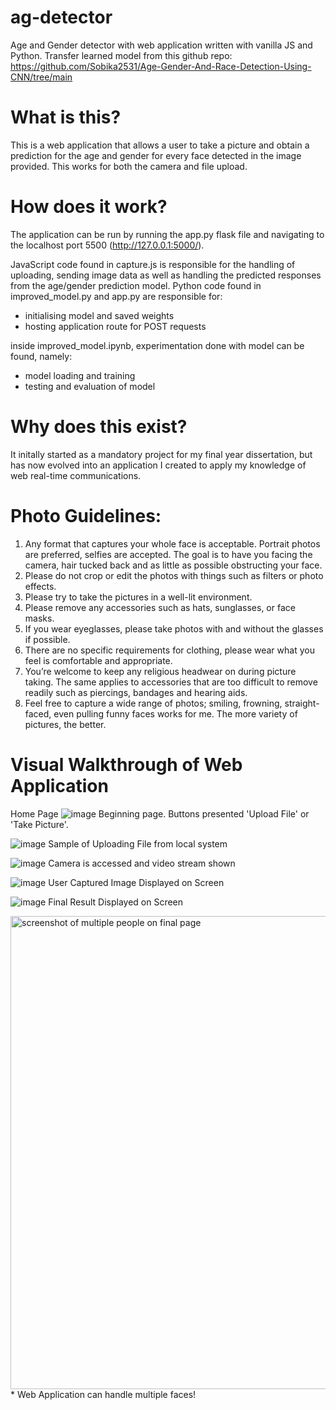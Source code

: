 # ag-detector
Age and Gender detector with web application written with vanilla JS and Python.
Transfer learned model from this github repo: https://github.com/Sobika2531/Age-Gender-And-Race-Detection-Using-CNN/tree/main

# What is this?
This is a web application that allows a user to take a picture and obtain a prediction for the age and gender for every face detected in the image provided.
This works for both the camera and file upload.

# How does it work?
The application can be run by running the app.py flask file and navigating to the localhost port 5500 (http://127.0.0.1:5000/).

JavaScript code found in capture.js is responsible for the handling of uploading, sending image data as well as handling the predicted responses from the age/gender prediction model.
Python code found in improved_model.py and app.py are responsible for:
- initialising model and saved weights
- hosting application route for POST requests

inside improved_model.ipynb, experimentation done with model can be found, namely:
- model loading and training
- testing and evaluation of model

# Why does this exist?
It initally started as a mandatory project for my final year dissertation, but has now evolved into an application I created to apply my knowledge of web real-time communications.

# Photo Guidelines:
1.	Any format that captures your whole face is acceptable. Portrait photos are preferred, selfies are accepted. The goal is to have you facing the camera, hair tucked back and as little as possible obstructing your face.
2.	Please do not crop or edit the photos with things such as filters or photo effects.
3.	Please try to take the pictures in a well-lit environment.
4.	Please remove any accessories such as hats, sunglasses, or face masks.
5.	If you wear eyeglasses, please take photos with and without the glasses if possible.
6.	There are no specific requirements for clothing, please wear what you feel is comfortable and appropriate.
7.	You’re welcome to keep any religious headwear on during picture taking. The same applies to accessories that are too difficult to remove readily such as piercings, bandages and hearing aids.
8.	Feel free to capture a wide range of photos; smiling, frowning, straight-faced, even pulling funny faces works for me. The more variety of pictures, the better.

# Visual Walkthrough of Web Application
Home Page
![image](https://github.com/user-attachments/assets/85928536-60af-4d73-931c-a2070fca6e13)
Beginning page. Buttons presented 'Upload File' or 'Take Picture'.

![image](https://github.com/user-attachments/assets/de641819-893a-4ed4-8deb-6b76bb2016ee)
Sample of Uploading File from local system

![image](https://github.com/user-attachments/assets/6a6f8eb1-7f56-4af9-af3f-104ee57accd5)
Camera is accessed and video stream shown

![image](https://github.com/user-attachments/assets/2f1bf45d-c539-4ab9-a8e4-838c48256bbf)
User Captured Image Displayed on Screen

![image](https://github.com/user-attachments/assets/bd011d46-71ac-4730-91da-44e1cdd76d9a)
 Final Result Displayed on Screen

<img width="757" alt="screenshot of multiple people on final page" src="https://github.com/user-attachments/assets/0f71b897-eeec-4d02-943b-e46f1031ce24">
* Web Application can handle multiple faces!

 
